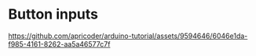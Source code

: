 # Button inputs

https://github.com/apricoder/arduino-tutorial/assets/9594646/6046e1da-f985-4161-8262-aa5a46577c7f
